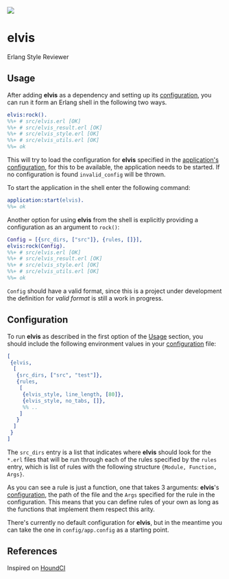 ![](http://www.reactiongifs.com/wp-content/uploads/2013/01/elvis-dance.gif)

# elvis

Erlang Style Reviewer

## Usage

After adding **elvis** as a dependency and setting up its [configuration](#configutation), you can run it
form an Erlang shell in the following two ways.

```erlang
elvis:rock().
%%+ # src/elvis.erl [OK]
%%+ # src/elvis_result.erl [OK]
%%+ # src/elvis_style.erl [OK]
%%+ # src/elvis_utils.erl [OK]
%%= ok
```

This will try to load the configuration for **elvis** specified in the [application's configuration](http://www.erlang.org/doc/man/config.html),
for this to be available, the application needs to be started. If no configuration is found `invalid_config` will be thrown.

To start the application in the shell enter the following command:

```erlang
application:start(elvis).
%%= ok
```

Another option for using **elvis** from the shell is explicitly providing a configuration as an argument to ``rock()``:

```erlang
Config = [{src_dirs, ["src"]}, {rules, []}],
elvis:rock(Config).
%%+ # src/elvis.erl [OK]
%%+ # src/elvis_result.erl [OK]
%%+ # src/elvis_style.erl [OK]
%%+ # src/elvis_utils.erl [OK]
%%= ok
```

`Config` should have a valid format, since this is a project under development the definition for *valid format* is still a
work in progress.

## Configuration

To run **elvis** as described in the first option of the [Usage](#usage) section, you should include the following
environment values in your [configuration](http://www.erlang.org/doc/man/config.html) file:

```erlang
[
 {elvis,
  [
   {src_dirs, ["src", "test"]},
   {rules,
    [
     {elvis_style, line_length, [80]},
     {elvis_style, no_tabs, []},
     %% ..
    ]
   }
  ]
 }
]
```

The `src_dirs` entry is a list that indicates where **elvis** should look for the `*.erl` files that will be run through
each of the rules specified by the `rules` entry, which is list of rules with the following structure `{Module, Function, Args}`.

As you can see a rule is just a function, one that takes 3 arguments: **elvis**'s [configuration](#configuration), the path of the file and the
`Args` specified for the rule in the configuration. This means that you can define rules of your own as long as the functions
that implement them respect this arity.

There's currently no default configuration for **elvis**, but in the meantime you can take the one in `config/app.config`
as a starting point.

## References

Inspired on [HoundCI][houndci]

  [houndci]: https://houndci.com/

